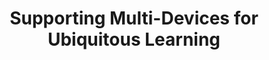 ---
layout: publication-single
title: Supporting Multi-Devices for Ubiquitous Learning
name: Proceedings of the 2nd International Conference on E-Learning and Games (Edutainment 2007), Jun. 11 - 13, 2007, (Hong Kong, China), LNCS
first-author: Byoungchol Chang
co-authors: Mokhwa Lim, Dalho Ham, Yoonsoo Lee, Sooyong Kang, Jaehyuk Cha
during: 2007.06.11 - 2007.06.13
location: Hong Kong, China
impactfactor: 
doi: 
note: 
categories: 
 - Others
tag: 
 - International Conference
---